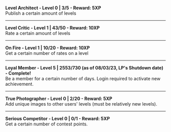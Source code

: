 **Level Architect - Level 0 | 3/5 - Reward: 5XP** <br>
Publish a certain amount of levels

----

**Level Critic - Level 1 | 43/50 - Reward: 10XP** <br>
Rate a certain amount of levels

----

**On Fire - Level 1 | 10/20 - Reward: 10XP** <br>
Get a certain number of rates on a level

----

**Loyal Member - Level 5 | 2553/730 (as of 08/03/23, LP's Shutdown date) - Complete!** <br>
Be a member for a certain number of days. Login required to activate new achievement.

----

**True Photographer - Level 0 | 2/20 - Reward: 5XP** <br>
Add unique images to other users' levels (must be relatively new levels).

----

**Serious Competitor - Level 0 | 0/1 - Reward: 5XP** <br>
Get a certain number of contest points.

